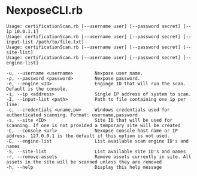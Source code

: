 # NexposeCLI.rb


    Usage: certificationScan.rb [--username user] [--password secret] [--ip 10.0.1.1]
    Usage: certificationScan.rb [--username user] [--password secret] [--input-list /path/to/file.txt]
    Usage: certificationScan.rb [--username user] [--password secret] [--site-list]
    Usage: certificationScan.rb [--username user] [--password secret] [--engine-list]

    -u, --username <username>        Nexpose user name.
    -p, --password <password>        Nexpose password.
    -e, --engine <ID>                Enginge ID that will run the scan. Default is the console.
    -i, --ip <address>               Single IP address of system to scan.
    -I, --input-list <path>          Path to file containing one ip per line.
    -c, --credentials <uname,pw>     Windows credentials used for authenticated scanning. Format: username,password
    -s, --site <ID>                  Site ID that will be used for scanning. If one is not provided a temporary site will be created
    -C, --console <url>              Nexopse console host name or IP address. 127.0.0.1 is the default if this option is not used.
    -E, --engine-list                List available scan engine ID's and names
    -S, --site-list                  List available site ID's and names
    -r, --remove-assets              Remove assets currently in site. All assets in the site will be scanned unless they are removed
    -h, --help                       Display this help message
